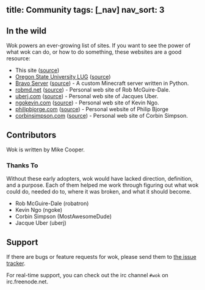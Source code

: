 title: Community
tags: [_nav]
nav_sort: 3
---
In the wild
-----------
Wok powers an ever-growing list of sites. If you want to see the power
of what wok can do, or how to do something, these websites are a good
resource:

-   This site ([source](https://github.com/mythmon/wok/tree/master/docs))
-   [Oregon State University LUG](http://lug.oregonstate.edu)
    ([source](https://github.com/OSULUG/OSULUG-Website))
-   [Bravo Server](http://bravoserver.org)
    ([source](https://github.com/MostAwesomeDude/bravo/tree/master/website)) -
    A custom Minecraft server written in Python.
-   [robmd.net](http://robmd.net)
    ([source](https://github.com/robatron/robmd.net)) - Personal web site of
    Rob McGuire-Dale.
-   [uberj.com](http://uberj.com) ([source](https://github.com/uberj/wbsite)) -
    Personal web site of Jacques Uber.
-   [ngokevin.com](http://ngokevin.com)
    ([source](https://github.com/ngokevin/ngokevin)) - Personal web site of
    Kevin Ngo.
-   [philipbjorge.com](http://www.philipbjorge.com)
    ([source](https://github.com/philipbjorge/philipbjorge.com)) - Personal
    website of Philip Bjorge
-   [corbinsimpson.com](http://corbinsimpson.com)
    ([source](https://github.com/MostAwesomeDude/website)) - Personal web site
    of Corbin Simpson.

Contributors
------------
Wok is written by Mike Cooper.

### Thanks To
Without these early adopters, wok would have lacked direction, definition, and
a purpose. Each of them helped me work through figuring out what wok could do,
needed do to, where it was broken, and what it should become.

-   Rob McGuire-Dale (robatron)
-   Kevin Ngo (ngoke)
-   Corbin Simpson (MostAwesomeDude)
-   Jacque Uber (uberj)

Support
-------
If there are bugs or feature requests for wok, please send them to [the issue
tracker][gh-issues].

For real-time support, you can check out the irc channel `#wok` on
irc.freenode.net.

[gh-issues]: https://github.com/mythmon/wok/issues
